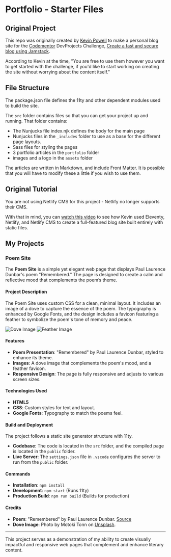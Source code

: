 # Portfolio - Starter Files

## Original Project

This repo was originally created by [Kevin Powell](https://kevinpowell.co) to make a personal blog site for the [Codementor](https://www.codementor.io/) DevProjects Challenge, [Create a fast and secure blog using Jamstack](https://www.codementor.io/projects/web/create-a-fast-and-secure-blog-using-jamstack-c93coupnxb).

According to Kevin at the time, "You are free to use them however you want to get started with the challenge, if you'd like to start working on creating the site without worrying about the content itself."

## File Structure

The package.json file defines the 11ty and other dependent modules used to build the site.

The `src` folder contains files so that you can get your project up and running. That folder contains:

- The Nunjucks file index.njk defines the body for the main page
- Nunjucks files in the `_includes` folder to use as a base for the different page layouts.
- Sass files for styling the pages
- 3 portfolio articles in the `portfolio` folder
- images and a logo in the `assets` folder

The articles are written in Markdown, and include Front Matter. It is possible that you will have to modify these a little if you wish to use them.

## Original Tutorial

You are not using Netlify CMS for this project - Netlify no longer supports their CMS.

With that in mind, you can [watch this video](https://youtu.be/4wD00RT6d-g) to see how Kevin used Eleventy, Netlify, and Netlify CMS to create a full-featured blog site built entirely with static files.


## My Projects

### Poem Site

The **Poem Site** is a simple yet elegant web page that displays Paul Laurence Dunbar's poem "Remembered." The page is designed to create a calm and reflective mood that complements the poem’s theme.

#### Project Description

The Poem Site uses custom CSS for a clean, minimal layout. It includes an image of a dove to capture the essence of the poem. The typography is enhanced by Google Fonts, and the design includes a favicon featuring a feather to symbolize the poem's tone of memory and peace.

![Dove Image](../images/Dove(cropped).jpg)
![Feather Image](../images/Feather.jpg)

#### Features

- **Poem Presentation**: "Remembered" by Paul Laurence Dunbar, styled to enhance its theme.
- **Images**: A dove image that complements the poem's mood, and a feather favicon.
- **Responsive Design**: The page is fully responsive and adjusts to various screen sizes.

#### Technologies Used

- **HTML5**
- **CSS**: Custom styles for text and layout.
- **Google Fonts**: Typography to match the poems feel.
  
#### Build and Deployment

The project follows a static site generator structure with 11ty.

- **Codebase**: The code is located in the `src` folder, and the compiled page is located in the `public` folder.
- **Live Server**: The `settings.json` file in `.vscode` configures the server to run from the `public` folder.

#### Commands

- **Installation**: `npm install`
- **Development**: `npm start` (Runs 11ty)
- **Production Build**: `npm run build` (Builds for production)

#### Credits

- **Poem**: "Remembered" by Paul Laurence Dunbar. [Source](https://www.public-domain-poetry.com/poems/remembered)
- **Dove Image**: Photo by Motoki Tonn on [Unsplash](https://unsplash.com/photos/1hfCU3dGjjI).

---

This project serves as a demonstration of my ability to create visually impactful and responsive web pages that complement and enhance literary content.